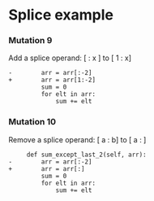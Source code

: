 # Splice example

### Mutation 9

Add a splice operand: [ : x ] to [ 1 : x]

```
-        arr = arr[:-2]
+        arr = arr[1:-2]
         sum = 0
         for elt in arr:
             sum += elt
```

### Mutation 10

Remove a splice operand: [ a : b] to [ a : ]

```
     def sum_except_last_2(self, arr):
-        arr = arr[:-2]
+        arr = arr[:]
         sum = 0
         for elt in arr:
             sum += elt
```
